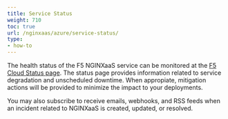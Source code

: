 ```yaml
---
title: Service Status
weight: 710
toc: true
url: /nginxaas/azure/service-status/
type:
- how-to
---
```


The health status of the F5 NGINXaaS service can be monitored at the [F5 Cloud Status page](https://www.f5cloudstatus.com/history?filter=88pmy2nlbd01). The status page provides information related to service degradation and unscheduled downtime. When appropiate, mitigation actions will be provided to minimize the impact to your deployments.

You may also subscribe to receive emails, webhooks, and RSS feeds when an incident related to NGINXaaS is created, updated, or resolved.